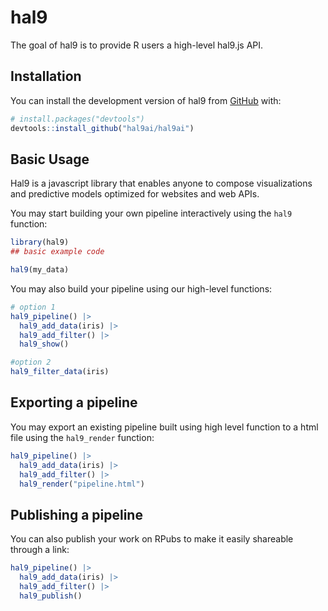 
<!-- README.md is generated from README.Rmd. Please edit that file -->

# hal9

<!-- badges: start -->
<!-- badges: end -->

The goal of hal9 is to provide R users a high-level hal9.js API.

## Installation

You can install the development version of hal9 from
[GitHub](https://github.com/) with:

``` r
# install.packages("devtools")
devtools::install_github("hal9ai/hal9ai")
```

## Basic Usage

Hal9 is a javascript library that enables anyone to compose
visualizations and predictive models optimized for websites and web
APIs.

You may start building your own pipeline interactively using the `hal9`
function:

``` r
library(hal9)
## basic example code

hal9(my_data)
```

You may also build your pipeline using our high-level functions:

``` r
# option 1
hal9_pipeline() |> 
  hal9_add_data(iris) |> 
  hal9_add_filter() |> 
  hal9_show()

#option 2
hal9_filter_data(iris)
```

## Exporting a pipeline

You may export an existing pipeline built using high level function to a
html file using the `hal9_render` function:

``` r
hal9_pipeline() |> 
  hal9_add_data(iris) |> 
  hal9_add_filter() |> 
  hal9_render("pipeline.html")
```

## Publishing a pipeline

You can also publish your work on RPubs to make it easily shareable
through a link:

``` r
hal9_pipeline() |> 
  hal9_add_data(iris) |> 
  hal9_add_filter() |> 
  hal9_publish()
```
